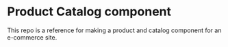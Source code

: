 # Product Catalog component

This repo is a reference for making a product and catalog component for an e-commerce site.
